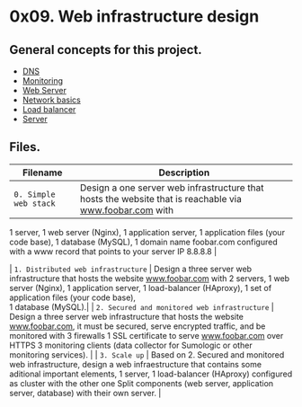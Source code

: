 # 0x09. Web infrastructure design

## General concepts for this project.

   * [DNS](https://intranet.hbtn.io/concepts/12)
   * [Monitoring](https://intranet.hbtn.io/concepts/13)
   * [Web Server](https://intranet.hbtn.io/concepts/17)
   * [Network basics](https://intranet.hbtn.io/concepts/33)
   * [Load balancer](https://intranet.hbtn.io/concepts/46)
   * [Server](https://intranet.hbtn.io/concepts/67)

## Files.

| Filename | Description |
| -------- | ----------- |
| `0. Simple web stack` | Design a one server web infrastructure that hosts the website that is reachable via www.foobar.com with 
1 server, 1 web server (Nginx), 1 application server, 1 application files (your code base), 1 database (MySQL), 1 domain 
name foobar.com configured with a www record that points to your server IP 8.8.8.8 |

| `1. Distributed web infrastructure` | Design a three server web infrastructure that hosts the website www.foobar.com with 
2 servers, 1 web server (Nginx), 1 application server, 1 load-balancer (HAproxy), 1 set of application files (your code base),   
1 database (MySQL).|
| `2. Secured and monitored web infrastructure` | Design a three server web infrastructure that hosts the website www.foobar.com, 
it must be secured, serve encrypted traffic, and be monitored with 3 firewalls
1 SSL certificate to serve www.foobar.com over HTTPS
3 monitoring clients (data collector for Sumologic or other monitoring services). |
| `3. Scale up` | Based on 2. Secured and monitored web infrastructure, design a web infraestructure
that contains some aditional important elements, 1 server, 1 load-balancer (HAproxy)
configured as cluster with the other one
Split components (web server, application server, database) with their own server. |

